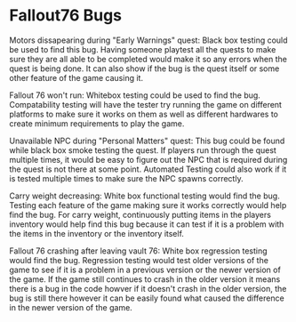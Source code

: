 # Fallout76 Bugs
Motors dissapearing during "Early Warnings" quest:
Black box testing could be used to find this bug. Having someone playtest all the quests to make sure they are all able to be completed would make it so any errors when the quest is being done. It can also show if the bug is the quest itself or some other feature of the game causing it.

Fallout 76 won't run:
Whitebox testing could be used to find the bug. Compatability testing will have the tester try running the game on different platforms to make sure it works on them as well as different hardwares to create minimum requirements to play the game. 

Unavailable NPC during "Personal Matters" quest:
This bug could be found while black box smoke testing the quest. If players run through the quest multiple times, it would be easy to figure out the NPC that is required during the quest is not there at some point. Automated Testing could also work if it is tested multiple times to make sure the NPC spawns correctly.

Carry weight decreasing:
White box functional testing would find the bug. Testing each feature of the game making sure it works correctly would help find the bug. For carry weight, continuously putting items in the players inventory would help find this bug because it can test if it is a problem with the items in the inventory or the inventory itself.

Fallout 76 crashing after leaving vault 76:
White box regression testing would find the bug. Regression testing would test older versions of the game to see if it is a problem in a previous version or the newer version of the game. If the game still continues to crash in the older version it means there is a bug in the code howver if it doesn't crash in the older version, the bug is still there however it can be easily found what caused the difference in the newer version of the game.
